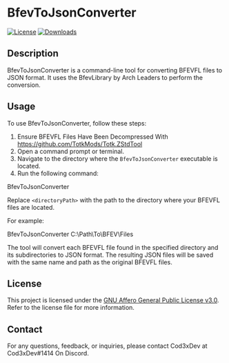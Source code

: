 # BfevToJsonConverter

[![License](https://img.shields.io/badge/License-AGPL%20v3.0-blue.svg)](LICENSE.txt)
[![Downloads](https://img.shields.io/github/downloads/Cod3xDev/BFEVFL-To-JSON/total)](https://github.com/Cod3xDev/BFEVFL-To-JSON/releases)

## Description

BfevToJsonConverter is a command-line tool for converting BFEVFL files to JSON format. It uses the BfevLibrary by Arch Leaders to perform the conversion.

## Usage

To use BfevToJsonConverter, follow these steps:

1. Ensure BFEVFL Files Have Been Decompressed With https://github.com/TotkMods/Totk.ZStdTool
2. Open a command prompt or terminal.
3. Navigate to the directory where the `BfevToJsonConverter` executable is located.
4. Run the following command:

BfevToJsonConverter <directoryPath>
  
Replace `<directoryPath>` with the path to the directory where your BFEVFL files are located.

For example:
  
BfevToJsonConverter C:\Path\To\BFEV\Files
  
The tool will convert each BFEVFL file found in the specified directory and its subdirectories to JSON format. The resulting JSON files will be saved with the same name and path as the original BFEVFL files.

## License

This project is licensed under the [GNU Affero General Public License v3.0](LICENSE.txt). Refer to the license file for more information.

## Contact

For any questions, feedback, or inquiries, please contact Cod3xDev at Cod3xDev#1414 On Discord.

